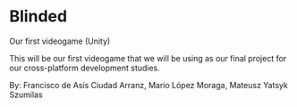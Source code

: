 # Blinded
Our first videogame (Unity)

This will be our first videogame that we will be using as our final project for our cross-platform development studies.

By: Francisco de Asís Ciudad Arranz, Mario López Moraga, Mateusz Yatsyk Szumilas
